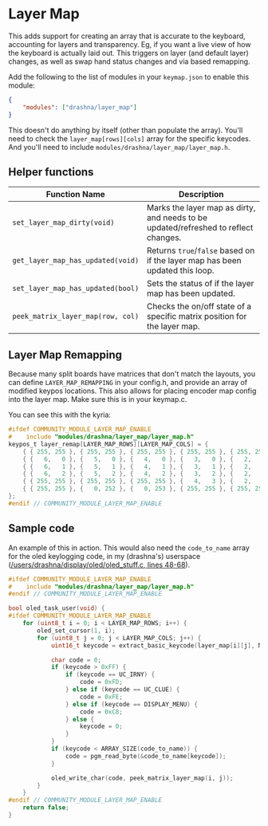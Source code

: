# Layer Map

This adds support for creating an array that is accurate to the keyboard, accounting for layers and transparency.  Eg, if you want a live view of how the keyboard is actually laid out.  This triggers on layer (and default layer) changes, as well as swap hand status changes and via based remapping.

Add the following to the list of modules in your `keymap.json` to enable this module:

```json
{
    "modules": ["drashna/layer_map"]
}
```

This doesn't do anything by itself (other than populate the array).  You'll need to check the `layer_map[rows][cols]` array for the specific keycodes.  And you'll need to include `modules/drashna/layer_map/layer_map.h`.

## Helper functions

| Function Name                     | Description  |
|-----------------------------------|--------------|
| `set_layer_map_dirty(void)`       | Marks the layer map as dirty, and needs to be updated/refreshed to reflect changes. |
| `get_layer_map_has_updated(void)` | Returns `true`/`false` based on if the layer map has been updated this loop.        |
| `set_layer_map_has_updated(bool)` | Sets the status of if the layer map has been updated.                               |
| `peek_matrix_layer_map(row, col)` | Checks the on/off state of a specific matrix position for the layer map.            |


## Layer Map Remapping

Because many split boards have matrices that don't match the layouts, you can define `LAYER_MAP_REMAPPING` in your config.h, and provide an array of modified keypos locations.  This also allows for placing encoder map config into the layer map.  Make sure this is in your keymap.c.

You can see this with the kyria:

```c
#ifdef COMMUNITY_MODULE_LAYER_MAP_ENABLE
#    include "modules/drashna/layer_map/layer_map.h"
keypos_t layer_remap[LAYER_MAP_ROWS][LAYER_MAP_COLS] = {
    { { 255, 255 }, { 255, 255 }, { 255, 255 }, { 255, 255 }, { 255, 255 }, { 255, 255 }, { 255, 255 }, { 255, 255 }, { 255, 255 }, { 255, 255 }, { 255, 255 }, { 255, 255 }, { 255, 255 }, { 255, 255 }, { 255, 255 }, { 255, 255 }, { 255, 255 }, { 255, 255 } },
    { {   6,   0 }, {   5,   0 }, {   4,   0 }, {   3,   0 }, {   2,   0 }, {   1,   0 }, { 255, 255 }, { 255, 255 }, { 255, 255 }, { 255, 255 }, { 255, 255 }, { 255, 255 }, {   1,   4 }, {   2,   4 }, {   3,   4 }, {   4,   4 }, {   5,   4 }, {   6,   4 } },
    { {   6,   1 }, {   5,   1 }, {   4,   1 }, {   3,   1 }, {   2,   1 }, {   1,   1 }, { 255, 255 }, { 255, 255 }, { 255, 255 }, { 255, 255 }, { 255, 255 }, { 255, 255 }, {   1,   5 }, {   2,   5 }, {   3,   5 }, {   4,   5 }, {   5,   5 }, {   6,   5 } },
    { {   6,   2 }, {   5,   2 }, {   4,   2 }, {   3,   2 }, {   2,   2 }, {   1,   2 }, {   3,   3 }, {   0,   2 }, { 255, 255 }, { 255, 255 }, {   0,   6 }, {   3,   7 }, {   1,   6 }, {   2,   6 }, {   3,   6 }, {   4,   6 }, {   5,   6 }, {   6,   6 } },
    { { 255, 255 }, { 255, 255 }, { 255, 255 }, {   4,   3 }, {   2,   3 }, {   1,   3 }, {   5,   3 }, {   0,   3 }, { 255, 255 }, { 255, 255 }, {   0,   7 }, {   5,   7 }, {   1,   7 }, {   2,   7 }, {   4,   7 }, { 255, 255 }, { 255, 255 }, { 255, 255 } },
    { { 255, 255 }, {   0, 252 }, {   0, 253 }, { 255, 255 }, { 255, 255 }, { 255, 255 }, { 255, 255 }, { 255, 255 }, { 255, 255 }, { 255, 255 }, { 255, 255 }, { 255, 255 }, { 255, 255 }, { 255, 255 }, { 255, 255 }, {   1, 252 }, {   1, 253 }, { 255, 255 } },
};
#endif // COMMUNITY_MODULE_LAYER_MAP_ENABLE
```

## Sample code

An example of this in action.  This would also need the `code_to_name` array for the oled keylogging code, in my (drashna's) userspace ([/users/drashna/display/oled/oled_stuff.c, lines 48-68](https://github.com/drashna/qmk_userspace/blob/566c474f07969bcc10be33cedabba56550d1abff/users/drashna/display/oled/oled_stuff.c#L48-L68)).

```c
#ifdef COMMUNITY_MODULE_LAYER_MAP_ENABLE
#    include "modules/drashna/layer_map/layer_map.h"
#endif // COMMUNITY_MODULE_LAYER_MAP_ENABLE

bool oled_task_user(void) {
#ifdef COMMUNITY_MODULE_LAYER_MAP_ENABLE
    for (uint8_t i = 0; i < LAYER_MAP_ROWS; i++) {
        oled_set_cursor(1, i);
        for (uint8_t j = 0; j < LAYER_MAP_COLS; j++) {
            uint16_t keycode = extract_basic_keycode(layer_map[i][j], NULL, false);

            char code = 0;
            if (keycode > 0xFF) {
                if (keycode == UC_IRNY) {
                    code = 0xFD;
                } else if (keycode == UC_CLUE) {
                    code = 0xFE;
                } else if (keycode == DISPLAY_MENU) {
                    code = 0xC8;
                } else {
                    keycode = 0;
                }
            }
            if (keycode < ARRAY_SIZE(code_to_name)) {
                code = pgm_read_byte(&code_to_name[keycode]);
            }

            oled_write_char(code, peek_matrix_layer_map(i, j));
        }
    }
#endif // COMMUNITY_MODULE_LAYER_MAP_ENABLE
    return false;
}
